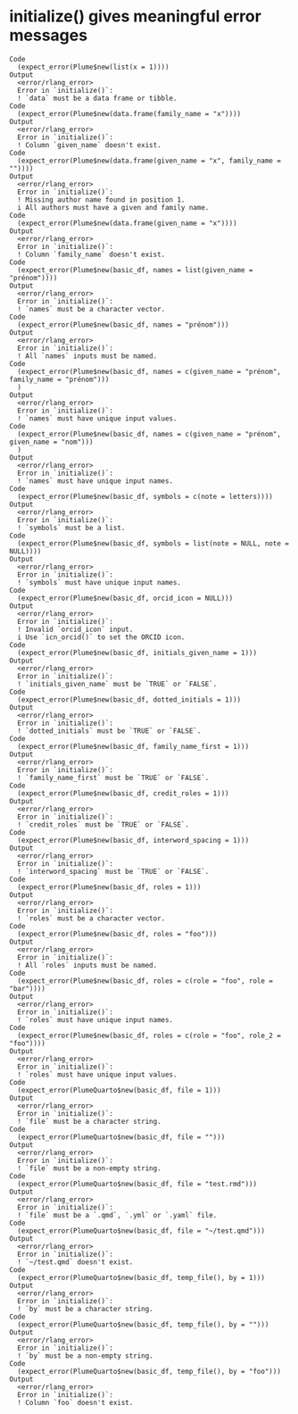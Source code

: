 # initialize() gives meaningful error messages

    Code
      (expect_error(Plume$new(list(x = 1))))
    Output
      <error/rlang_error>
      Error in `initialize()`:
      ! `data` must be a data frame or tibble.
    Code
      (expect_error(Plume$new(data.frame(family_name = "x"))))
    Output
      <error/rlang_error>
      Error in `initialize()`:
      ! Column `given_name` doesn't exist.
    Code
      (expect_error(Plume$new(data.frame(given_name = "x", family_name = ""))))
    Output
      <error/rlang_error>
      Error in `initialize()`:
      ! Missing author name found in position 1.
      i All authors must have a given and family name.
    Code
      (expect_error(Plume$new(data.frame(given_name = "x"))))
    Output
      <error/rlang_error>
      Error in `initialize()`:
      ! Column `family_name` doesn't exist.
    Code
      (expect_error(Plume$new(basic_df, names = list(given_name = "prénom"))))
    Output
      <error/rlang_error>
      Error in `initialize()`:
      ! `names` must be a character vector.
    Code
      (expect_error(Plume$new(basic_df, names = "prénom")))
    Output
      <error/rlang_error>
      Error in `initialize()`:
      ! All `names` inputs must be named.
    Code
      (expect_error(Plume$new(basic_df, names = c(given_name = "prénom", family_name = "prénom")))
      )
    Output
      <error/rlang_error>
      Error in `initialize()`:
      ! `names` must have unique input values.
    Code
      (expect_error(Plume$new(basic_df, names = c(given_name = "prénom", given_name = "nom")))
      )
    Output
      <error/rlang_error>
      Error in `initialize()`:
      ! `names` must have unique input names.
    Code
      (expect_error(Plume$new(basic_df, symbols = c(note = letters))))
    Output
      <error/rlang_error>
      Error in `initialize()`:
      ! `symbols` must be a list.
    Code
      (expect_error(Plume$new(basic_df, symbols = list(note = NULL, note = NULL))))
    Output
      <error/rlang_error>
      Error in `initialize()`:
      ! `symbols` must have unique input names.
    Code
      (expect_error(Plume$new(basic_df, orcid_icon = NULL)))
    Output
      <error/rlang_error>
      Error in `initialize()`:
      ! Invalid `orcid_icon` input.
      i Use `icn_orcid()` to set the ORCID icon.
    Code
      (expect_error(Plume$new(basic_df, initials_given_name = 1)))
    Output
      <error/rlang_error>
      Error in `initialize()`:
      ! `initials_given_name` must be `TRUE` or `FALSE`.
    Code
      (expect_error(Plume$new(basic_df, dotted_initials = 1)))
    Output
      <error/rlang_error>
      Error in `initialize()`:
      ! `dotted_initials` must be `TRUE` or `FALSE`.
    Code
      (expect_error(Plume$new(basic_df, family_name_first = 1)))
    Output
      <error/rlang_error>
      Error in `initialize()`:
      ! `family_name_first` must be `TRUE` or `FALSE`.
    Code
      (expect_error(Plume$new(basic_df, credit_roles = 1)))
    Output
      <error/rlang_error>
      Error in `initialize()`:
      ! `credit_roles` must be `TRUE` or `FALSE`.
    Code
      (expect_error(Plume$new(basic_df, interword_spacing = 1)))
    Output
      <error/rlang_error>
      Error in `initialize()`:
      ! `interword_spacing` must be `TRUE` or `FALSE`.
    Code
      (expect_error(Plume$new(basic_df, roles = 1)))
    Output
      <error/rlang_error>
      Error in `initialize()`:
      ! `roles` must be a character vector.
    Code
      (expect_error(Plume$new(basic_df, roles = "foo")))
    Output
      <error/rlang_error>
      Error in `initialize()`:
      ! All `roles` inputs must be named.
    Code
      (expect_error(Plume$new(basic_df, roles = c(role = "foo", role = "bar"))))
    Output
      <error/rlang_error>
      Error in `initialize()`:
      ! `roles` must have unique input names.
    Code
      (expect_error(Plume$new(basic_df, roles = c(role = "foo", role_2 = "foo"))))
    Output
      <error/rlang_error>
      Error in `initialize()`:
      ! `roles` must have unique input values.
    Code
      (expect_error(PlumeQuarto$new(basic_df, file = 1)))
    Output
      <error/rlang_error>
      Error in `initialize()`:
      ! `file` must be a character string.
    Code
      (expect_error(PlumeQuarto$new(basic_df, file = "")))
    Output
      <error/rlang_error>
      Error in `initialize()`:
      ! `file` must be a non-empty string.
    Code
      (expect_error(PlumeQuarto$new(basic_df, file = "test.rmd")))
    Output
      <error/rlang_error>
      Error in `initialize()`:
      ! `file` must be a `.qmd`, `.yml` or `.yaml` file.
    Code
      (expect_error(PlumeQuarto$new(basic_df, file = "~/test.qmd")))
    Output
      <error/rlang_error>
      Error in `initialize()`:
      ! `~/test.qmd` doesn't exist.
    Code
      (expect_error(PlumeQuarto$new(basic_df, temp_file(), by = 1)))
    Output
      <error/rlang_error>
      Error in `initialize()`:
      ! `by` must be a character string.
    Code
      (expect_error(PlumeQuarto$new(basic_df, temp_file(), by = "")))
    Output
      <error/rlang_error>
      Error in `initialize()`:
      ! `by` must be a non-empty string.
    Code
      (expect_error(PlumeQuarto$new(basic_df, temp_file(), by = "foo")))
    Output
      <error/rlang_error>
      Error in `initialize()`:
      ! Column `foo` doesn't exist.

